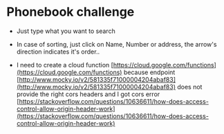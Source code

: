 # Phonebook challenge

- Just type what you want to search

- In case of sorting, just click on Name, Number or address, the arrow's direction indicates it's order..

- I need to create a cloud function [https://cloud.google.com/functions](https://cloud.google.com/functions) because endpoint [http://www.mocky.io/v2/581335f71000004204abaf83](http://www.mocky.io/v2/581335f71000004204abaf83) does not provide the right cors headers and I got cors error [https://stackoverflow.com/questions/10636611/how-does-access-control-allow-origin-header-work](https://stackoverflow.com/questions/10636611/how-does-access-control-allow-origin-header-work)